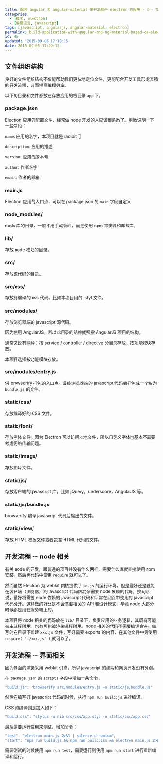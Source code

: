 ```yaml
---
title: 配合 angular 和 angular-material 来开发基于 electron 的应用 · 3-- 文件组织结构和开发流程
categories:
  - [技术, electron]
  - [编程语言, javascript]
tags: [javascript, angularjs, angular-material, electron]
permalink: build-application-with-angular-and-ng-material-based-on-electron-3-file-structure-and-workflow
id: 46
updated: '2015-09-05 17:10:15'
date: 2015-09-05 17:09:13
---
```


## 文件组织结构

良好的文件组织结构不仅能帮助我们更快地定位文件，更能配合开发工具形成流畅的开发流程，从而提高编程效率。

以下的目录和文件都放在存放应用的根目录 `app` 下。

### package.json

Electron 应用的配置文件，经常做 node 开发的人应该很熟悉了。稍微说明一下一些字段：

`name`: 应用的名字，本项目就是 radioit 了

`description`: 应用的描述

`version`: 应用的版本号

`author`: 作者名字

`email`: 作者的邮箱

### main.js

Electron 应用的入口点，可以在 package.json 的 `main` 字段自定义

### node_modules/

node 库的目录，一般不用手动管理，而是使用 npm 来安装和卸载库。

### lib/

存放 node 模块的目录。

### src/

存放源代码的目录。

### src/css/

存放待编译的 css 代码，比如本项目用的 .styl 文件。

### src/modules/

存放浏览器端的 javascript 源代码。

因为使用 AngularJS，所以此目录的结构就照搬 AngularJS 项目的结构。

通常来说有两种：按 service / controller / directive 分目录存放，按功能模块存放。

本项目选择按功能模块存放。

### src/modules/entry.js

供 browserify 打包的入口点。最终浏览器端的 javascript 代码会打包成一个名为 `bundle.js` 的文件。

### static/css/

存放编译好的 CSS 文件。

### static/font/

存放字体文件。因为 Electron 可以访问本地文件，所以自定义字体也基本不需要考虑网络传输问题。

### static/image/

存放图片文件。

### static/js/

存放客户端的 javascript 库，比如 jQuery，underscore，AngularJS 等。

### static/js/bundle.js

browserify 编译 javascript 代码后输出的文件。

### static/view/

存放 HTML 模板文件或者包含 HTML 代码的文件。

## 开发流程 -- node 相关

有关 node 的开发，跟普通的项目并没有什么两样，需要什么库就直接使用 npm 安装，然后再代码中使用 `require` 就可以了。

然而虽然 Electron 为 webkit 内核提供了 `io.js` 的运行环境，但是最好还是避免在客户端（浏览器）的 javascript 代码内混杂需要 node 依赖的代码。换句话说，最好将需要 node 依赖的 javascript 代码和平常在网页中使用的 javascript 代码分开。这样做的好处是不会搞混相关的 API 和设计模式，毕竟 node 大部分时候都是用在服务端上的。

本项目将 node 相关的代码放在 `lib/` 目录下，负责应用的业务逻辑，其既有可能被主进程所用，也有可能被渲染进程所用。node 相关的代码不需要编译合并。编写时在目录下新建 `xxx.js` 文件，写好需要 exports 的内容，在其他文件中则使用 `require( './xxx.js' )` 就可以了。

## 开发流程 -- 界面相关

因为界面的渲染采用 webkit 引擎，所以 javascript 的编写和网页开发没有分别。

在 `package.json` 的 `scripts` 字段中增加一条命令：

```javascript
"build:js": "browserify src/modules/entry.js -o static/js/bundle.js"
```

然后在编写好 javascript 代码的时候，执行 `npm run build:js` 进行编译。

CSS 的编译则是加入如下：

```javascript
"build:css": "stylus -u nib src/css/app.styl -o static/css/app.css"
```

最后需要运行应用来测试，增加命令：

```javascript
"test": "electron main.js 2>&1 | silence-chromium",
"start": "npm run build:js && npm run build:css && electron main.js 2>&1 | silence-chromium"
```

需要测试的时候使用 `npm run test`，需要运行则使用 `npm run start` 进行重新编译和运行。